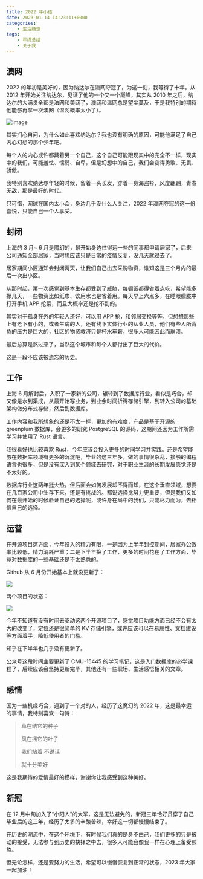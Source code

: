 ```yaml
---
title: 2022 年小结
date: 2023-01-14 14:23:11+0000
categories:
    - 生活随想
tags:
    - 年终总结
    - 关于我
---
```


## 澳网
2022 的年初是美好的，因为纳达尔在澳网夺冠了，为这一刻，我等待了十年。从 2012 年开始关注纳达尔，见证了他的一个又一个巅峰，其实从 2010 年之后，纳达尔的大满贯全都是法网和美网了，澳网和温网总是望尘莫及，于是我特别的期待他能够再拿一次澳网（温网概率太小了）。

![image](https://pic4.zhimg.com/80/v2-17b74d68f3f923a161b609e54a083f33_1440w.webp)

其实扪心自问，为什么如此喜欢纳达尔？我也没有明确的原因，可能他满足了自己内心幻想的那个少年吧。

每个人的内心或许都藏着另一个自己，这个自己可能跟现实中的完全不一样，现实中的我们，可能羞怯、懦弱、自卑，但是幻想中的自己，我们会变得勇敢、无畏、骄傲。

我特别喜欢纳达尔年轻的时候，留着一头长发，穿着一身海盗衫，风度翩翩，青春无敌，那是最好的时代。

只可惜，网球在国内太小众，身边几乎没什么人关注，2022 年澳网夺冠的这一份喜悦，只能自己一个人享受。

## 封闭
上海的 3 月~ 6 月是魔幻的，最开始身边住得远一些的同事都申请居家了，后来公司通知全部居家，当时想应该只是日常的疫情反复，没几天就过去了。

居家期间小区通知会封闭两天，让我们自己出去采购物资，谁知这是三个月内的最后一次出小区。

从那时起，第一次感觉到基本生存都受到了威胁，每顿饭都得省着点吃，希望能多撑几天，一些物资比如纸巾、饮用水也是省着用。每天早上六点多，在睡眼朦胧中打开手机 APP 抢菜，而且大概率还是抢不到的。

其实对于孤身在外的年轻人还好，可以用 APP 抢，和邻居交换等等，但想想那些上有老下有小的，或者生病的人，还有线下实体行业的从业人员，他们有些人所背负的压力是巨大的，社区的物资救济只是杯水车薪，很多人可能因此而崩溃。

最后总算是熬过来了，当然这个城市和每个人都付出了巨大的代价。

这是一段不应该被遗忘的历史。

## 工作
上海 6 月解封后，入职了一家新的公司，辗转到了数据库行业，看似是巧合，却又像是水到渠成，从最开始写业务，到业余时间折腾存储引擎，到转入公司的基础架构做分布式存储，然后到数据库。

工作内容和我所想象的还是不太一样，更加的有难度，产品是基于开源的 greenplum 数据库，会更多的研究 PostgreSQL 的源码，这期间还因为工作所需学习并使用了 Rust 语言。

我很看好也比较喜欢 Rust，今年应该会投入更多的时间学习并实践。还是希望能够在数据库领域有更多的沉淀吧，毕业的这三年多，做的事情很杂乱，接触的编程语言也很多，但是没有深入到某个领域去研究，对于职业生涯的长期发展感觉还是不太好的。

数据库行业这两年挺火热，但后面会如何发展却不得而知，在这个垂直领域，想要在几百家公司中生存下来，还是有挑战的。都说选择比努力更重要，但是我们又如何在最开始的时候验证自己的选择呢，或许身在局中的我们，只能尽力而为，去相信自己的选择。

## 运营
在开源项目这方面，今年投入的精力有限，一是因为上半年封控期间，居家办公效率比较低，精力消耗严重；二是下半年换了工作，更多的时间花在了工作方面，毕竟对数据库的一些基础还是不太熟悉的。

Github 从 6 月份开始基本上就没更新了：

![](https://pic1.zhimg.com/80/v2-516d769c5e437d8575938c38c82d7c74_1440w.webp)

两个项目的状态：

![](https://pic2.zhimg.com/80/v2-7ad379b3126a35ae2e08409be7eaaaed_1440w.webp)

今年不知道有没有时间去驱动这两个开源项目了，感觉项目功能方面已经不会有太大的改变了，定位还是很简单的 KV 存储引擎，或许应该可以在易用性、文档建设等方面着手，降低使用者的门槛。

知乎在下半年也几乎没有更新了。

公众号这段时间主要更新了 CMU-15445 的学习笔记，这是入门数据库的必学课程了，后续应该会坚持更新完毕，其他还有一些职场、生活感悟相关的文章。

## 感情
因为一些机缘巧合，遇到了一个对的人，经历了这魔幻的 2022 年，这是最幸运的事情，我特别喜欢一句诗：

> 草在结它的种子 
> 
> 风在摇它的叶子
> 
> 我们站着 不说话
> 
> 就十分美好

这是我期待的爱情最好的模样，谢谢你让我感受到这种美好。

## 新冠
在 12 月中旬加入了“小阳人”的大军，这是无法避免的，新冠三年恰好贯穿了自己毕业后的这三年，经历了太多的辛酸苦辣，幸好这一切都慢慢结束了。

在历史的潮流中，在这个环境下，有时候我们真的是身不由己，我们更多的只是被动的接受，无法参与到历史的抉择之中去，很多人可能会像我一样在心理上备受煎熬。

但无论怎样，还是要努力的生活，希望可以慢慢恢复到正常的状态，2023 年大家一起加油！
